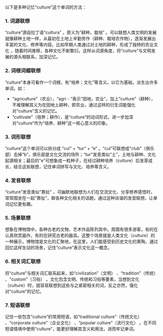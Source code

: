 以下是多种记忆“culture”这个单词的方法：
### 1. 词源联想
“culture”源自拉丁语“cultura” ，原义为“耕种，栽培” 。可以联想人类文明的发展就像耕种土地一样，从最初在土地上辛勤劳作（耕种、栽培农作物），逐渐发展出丰富的文化、修养等内容。比如早期人类通过对土地的耕种，形成了独特的农业文化 ，随着时间推移，各种文化不断繁衍。这样从词源角度，将“culture”与文明发展的源头相联系，加深记忆。 

### 2. 词根词缀联想
“culture”本身可看作一个词根，有“培养；文化”等含义。以它为基础，派生出许多单词，如：
 - “agriculture”（农业），“agri - ”表示“田地，农业”，加上“culture”（耕种），不难理解其义为在田地上耕种，即农业，通过这样的衍生词能强化对“culture”含义的记忆。 
 - “cultivate”（培养；耕作），是“culture”的动词形式，进一步加深对“culture”作为“培养、耕种”这一核心意义的印象。

### 3. 词形联想
“culture”这个单词可以拆分成 “cul” + “tur” + “e” 。“cul”可联想成“club”（俱乐部）去掉“b”，俱乐部是文化交流的场所；“tur”发音类似“土”，土地与耕种、文化起源相关；最后的“e”可想象成一粒种子，在经过耕种培养（culture）后发芽成长，结合这些联想，记住单词拼写与文化、培养等含义。 

### 4. 发音联想
“culture”发音类似“靠扯” ，可幽默地联想为人们在交流文化、分享修养感悟时，常常围坐在一起“靠扯”，聊各种文化相关的话题，通过这种诙谐的发音联想，让单词记忆更有趣。 

### 5. 场景联想
想象在博物馆中，各种古老的文物、艺术作品陈列其中。周围有很多游客，有的在认真欣赏画作，有的在研究古老的器具。这整个场景就是人类文化（culture）的一种展示，博物馆是文化的汇聚地，在这里，人们能感受到历史文化的熏陶，通过回忆这样生动的场景，记住“culture”表示文化这一概念。 

### 6. 相关词汇联想
将“culture”与相关词汇联系起来，如“civilization”（文明） 、“tradition”（传统） 、“custom”（习俗） 。文化包含文明、传统和习俗等要素，当想到文化（culture）时，就容易联想到这些与之紧密相关的词，反之亦然，强化对“culture”的记忆。 

### 7. 短语联想
记住一些包含“culture”的常用短语，如“traditional culture”（传统文化） 、“corporate culture”（企业文化） 、“popular culture”（流行文化） 。在不同短语情境中使用“culture”，能更好理解其含义和用法，进而牢记单词。 